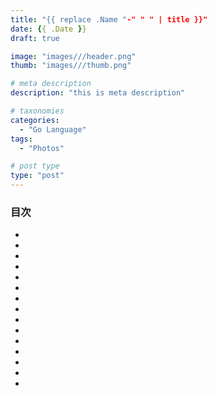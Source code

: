 ```yaml
---
title: "{{ replace .Name "-" " " | title }}"
date: {{ .Date }}
draft: true

image: "images///header.png"
thumb: "images///thumb.png"

# meta description
description: "this is meta description"

# taxonomies
categories: 
  - "Go Language"
tags:
  - "Photos"

# post type
type: "post"
---
```


### 目次
- [](#sec1)
- [](#sec2)
- [](#sec3)
- [](#sec4)
- [](#sec5)
- [](#sec6)
- [](#sec7)
- [](#sec8)
- [](#sec9)
- [](#sec10)
- [](#sec11)
- [](#sec12)
- [](#sec13)
- [](#sec14)
- [](#sec15)


<h3><a id="sec1"></a></h3>

<h3><a id="sec2"></a></h3>

<h3><a id="sec3"></a></h3>

<h3><a id="sec4"></a></h3>

<h3><a id="sec5"></a></h3>

<h3><a id="sec6"></a></h3>

<h3><a id="sec7"></a></h3>

<h3><a id="sec8"></a></h3>

<h3><a id="sec9"></a></h3>

<h3><a id="sec10"></a></h3>

<h3><a id="sec11"></a></h3>

<h3><a id="sec12"></a></h3>

<h3><a id="sec13"></a></h3>

<h3><a id="sec14"></a></h3>

<h3><a id="sec15"></a></h3>
